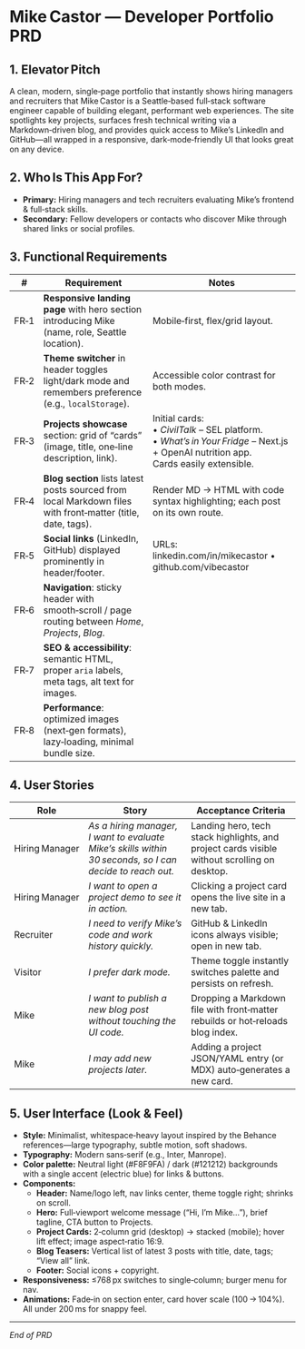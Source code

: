 # Mike Castor — Developer Portfolio PRD

## 1. Elevator Pitch

A clean, modern, single‑page portfolio that instantly shows hiring managers and recruiters that Mike Castor is a Seattle‑based full‑stack software engineer capable of building elegant, performant web experiences. The site spotlights key projects, surfaces fresh technical writing via a Markdown‑driven blog, and provides quick access to Mike’s LinkedIn and GitHub—all wrapped in a responsive, dark‑mode‑friendly UI that looks great on any device.

## 2. Who Is This App For?

- **Primary:** Hiring managers and tech recruiters evaluating Mike’s frontend & full‑stack skills.
- **Secondary:** Fellow developers or contacts who discover Mike through shared links or social profiles.

## 3. Functional Requirements

| #    | Requirement                                                                                                  | Notes                                                                                                                                      |
| ---- | ------------------------------------------------------------------------------------------------------------ | ------------------------------------------------------------------------------------------------------------------------------------------ |
| FR‑1 | **Responsive landing page** with hero section introducing Mike (name, role, Seattle location).               | Mobile‑first, flex/grid layout.                                                                                                            |
| FR‑2 | **Theme switcher** in header toggles light/dark mode and remembers preference (e.g., `localStorage`).        | Accessible color contrast for both modes.                                                                                                  |
| FR‑3 | **Projects showcase** section: grid of “cards” (image, title, one‑line description, link).                   | Initial cards:<br>• _CivilTalk_ – SEL platform.<br>• _What’s in Your Fridge_ – Next.js + OpenAI nutrition app.<br>Cards easily extensible. |
| FR‑4 | **Blog section** lists latest posts sourced from local Markdown files with front‑matter (title, date, tags). | Render MD → HTML with code syntax highlighting; each post on its own route.                                                                |
| FR‑5 | **Social links** (LinkedIn, GitHub) displayed prominently in header/footer.                                  | URLs: linkedin.com/in/mikecastor • github.com/vibecastor                                                                                   |
| FR‑6 | **Navigation**: sticky header with smooth‑scroll / page routing between _Home_, _Projects_, _Blog_.          |
| FR‑7 | **SEO & accessibility**: semantic HTML, proper `aria` labels, meta tags, alt text for images.                |
| FR‑8 | **Performance**: optimized images (next‑gen formats), lazy‑loading, minimal bundle size.                     |

## 4. User Stories

| Role           | Story                                                                                                    | Acceptance Criteria                                                                          |
| -------------- | -------------------------------------------------------------------------------------------------------- | -------------------------------------------------------------------------------------------- |
| Hiring Manager | _As a hiring manager, I want to evaluate Mike’s skills within 30 seconds, so I can decide to reach out._ | Landing hero, tech stack highlights, and project cards visible without scrolling on desktop. |
| Hiring Manager | _I want to open a project demo to see it in action._                                                     | Clicking a project card opens the live site in a new tab.                                    |
| Recruiter      | _I need to verify Mike’s code and work history quickly._                                                 | GitHub & LinkedIn icons always visible; open in new tab.                                     |
| Visitor        | _I prefer dark mode._                                                                                    | Theme toggle instantly switches palette and persists on refresh.                             |
| Mike           | _I want to publish a new blog post without touching the UI code._                                        | Dropping a Markdown file with front‑matter rebuilds or hot‑reloads blog index.               |
| Mike           | _I may add new projects later._                                                                          | Adding a project JSON/YAML entry (or MDX) auto‑generates a new card.                         |

## 5. User Interface (Look & Feel)

- **Style:** Minimalist, whitespace‑heavy layout inspired by the Behance references—large typography, subtle motion, soft shadows.
- **Typography:** Modern sans‑serif (e.g., Inter, Manrope).
- **Color palette:** Neutral light (#F8F9FA) / dark (#121212) backgrounds with a single accent (electric blue) for links & buttons.
- **Components:**
  - **Header:** Name/logo left, nav links center, theme toggle right; shrinks on scroll.
  - **Hero:** Full‑viewport welcome message (“Hi, I’m Mike…”), brief tagline, CTA button to Projects.
  - **Project Cards:** 2‑column grid (desktop) → stacked (mobile); hover lift effect; image aspect‑ratio 16:9.
  - **Blog Teasers:** Vertical list of latest 3 posts with title, date, tags; “View all” link.
  - **Footer:** Social icons + copyright.
- **Responsiveness:** ≤768 px switches to single‑column; burger menu for nav.
- **Animations:** Fade‑in on section enter, card hover scale (100 → 104%). All under 200 ms for snappy feel.

---

_End of PRD_
